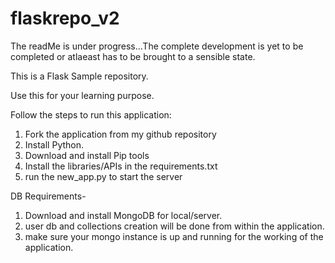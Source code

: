 # flaskrepo_v2

The readMe is under progress...The complete development is yet to be completed or atlaeast has to be brought to a sensible state. 

This is a Flask Sample repository. 

Use this for your learning purpose. 

Follow the steps to run this application:
1. Fork the application from my github repository
2. Install Python. 
3. Download and install Pip tools
4. Install the libraries/APIs in the requirements.txt
5. run the new_app.py to start the server

DB Requirements- 
1. Download and install MongoDB for local/server. 
2. user db and collections creation will be done from within the application. 
3. make sure your mongo instance is up and running for the working of the application. 

